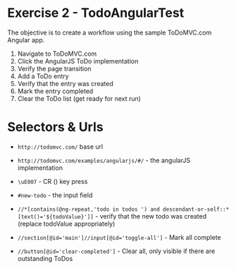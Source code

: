 # Exercise 2 - TodoAngularTest
The objective is to create a workflow using the sample ToDoMVC.com Angular app.

1. Navigate to ToDoMVC.com
2. Click the AngularJS ToDo implementation
3. Verify the page transition
4. Add a ToDo entry
5. Verify that the entry was created
6. Mark the entry completed
7. Clear the ToDo list (get ready for next run)

# Selectors & Urls

* `http://todomvc.com/` base url
* `http://todomvc.com/examples/angularjs/#/` - the angularJS implementation

* `\uE007` - CR (<enter>) key press

* `#new-todo` - the input field
* `//*[contains(@ng-repeat,'todo in todos ') and descendant-or-self::*[text()='${todoValue}']]` - verify that the new todo was created (replace todoValue appropriately)
* `//section[@id='main']//input[@id='toggle-all']` - Mark all complete
* `//button[@id='clear-completed']` - Clear all, only visible if there are outstanding ToDos